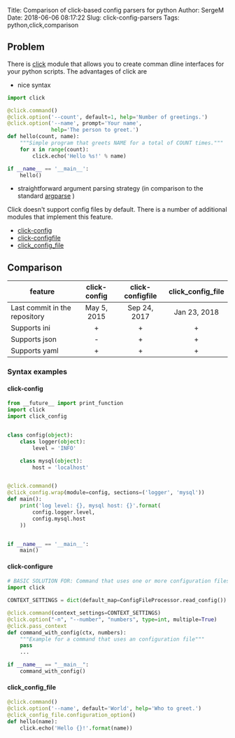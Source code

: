 Title: Comparison of click-based config parsers for python
Author: SergeM
Date: 2018-06-06 08:17:22
Slug: click-config-parsers
Tags: python,click,comparison


## Problem 
There is [click](click.pocoo.org/) module that allows you to create comman dline interfaces for your python scripts.
The advantages of click are

* nice syntax 
```python
import click

@click.command()
@click.option('--count', default=1, help='Number of greetings.')
@click.option('--name', prompt='Your name',
              help='The person to greet.')
def hello(count, name):
    """Simple program that greets NAME for a total of COUNT times."""
    for x in range(count):
        click.echo('Hello %s!' % name)

if __name__ == '__main__':
    hello()

```

* straightforward argument parsing strategy (in comparison to the standard [argparse](https://docs.python.org/3/library/argparse.html) )

Click doesn't support config files by default. There is a number of additional modules that implement this feature.

* [click-config](https://github.com/EverythingMe/click-config)
* [click-configfile](https://github.com/click-contrib/click-configfile)
* [click_config_file](https://github.com/phha/click_config_file)


## Comparison


| feature                      | click-config  | click-configfile  | click_config_file
| ---------------------------- |:-------------:| :---------------:| :------------:|
| Last commit in the repository| May 5, 2015   | Sep 24, 2017     | Jan 23, 2018  |
| Supports ini                 | +             |                + |              +|
| Supports json                | -             |                + |              +|
| Supports yaml                | +             |                + |              +| 


### Syntax examples
#### click-config
```python
from __future__ import print_function
import click
import click_config


class config(object):
    class logger(object):
        level = 'INFO'

    class mysql(object):
        host = 'localhost'


@click.command()
@click_config.wrap(module=config, sections=('logger', 'mysql'))
def main():
    print('log level: {}, mysql host: {}'.format(
        config.logger.level,
        config.mysql.host
    ))


if __name__ == '__main__':
    main()
```



#### click-configure
```python
# BASIC SOLUTION FOR: Command that uses one or more configuration files.
import click

CONTEXT_SETTINGS = dict(default_map=ConfigFileProcessor.read_config())

@click.command(context_settings=CONTEXT_SETTINGS)
@click.option("-n", "--number", "numbers", type=int, multiple=True)
@click.pass_context
def command_with_config(ctx, numbers):
    """Example for a command that uses an configuration file"""
    pass
    ...

if __name__ == "__main__":
    command_with_config()
```

#### click_config_file

```python
@click.command()
@click.option('--name', default='World', help='Who to greet.')
@click_config_file.configuration_option()
def hello(name):
    click.echo('Hello {}!'.format(name))
```







